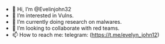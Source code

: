 - 👋 Hi, I’m @Evelinjohn32
- 👀 I’m interested in Vulns.
- 🌱 I’m currently doing research on malwares.
- 💞️ I’m looking to collaborate with red teams.
- 📫 How to reach me: telegram: (https://t.me/evelyn_john12)

<!---
Evelinjohn32 is a ✨ special ✨ repository because its `README.md` (this file) appears on your GitHub profile.
You can click the Preview link to take a look at your changes.
--->
